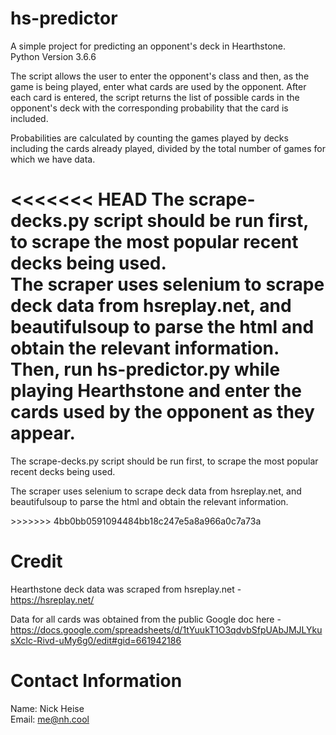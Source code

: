 # hs-predictor
A simple project for predicting an opponent's deck in Hearthstone.  
Python Version 3.6.6

<p>The script allows the user to enter the opponent's class and then, as the game is being played, enter what cards are used by the opponent. After each card is entered, the script returns the list of possible cards in the opponent's deck with the corresponding probability that the card is included.</p>
<p>Probabilities are calculated by counting the games played by decks including the cards already played, divided by the total number of games for which we have data.</p>


<<<<<<< HEAD
The scrape-decks.py script should be run first, to scrape the most popular recent decks being used.    
The scraper uses selenium to scrape deck data from hsreplay.net, and beautifulsoup to parse the html and obtain the relevant information.
Then, run hs-predictor.py while playing Hearthstone and enter the cards used by the opponent as they appear.  
=======
<p>The scrape-decks.py script should be run first, to scrape the most popular recent decks being used.</p> 
</p>The scraper uses selenium to scrape deck data from hsreplay.net, and beautifulsoup to parse the html and obtain the relevant information.</p>
>>>>>>> 4bb0bb0591094484bb18c247e5a8a966a0c7a73a


# Credit
Hearthstone deck data was scraped from hsreplay.net -  
https://hsreplay.net/  

Data for all cards was obtained from the public Google doc here -  
https://docs.google.com/spreadsheets/d/1tYuukT1O3qdvbSfpUAbJMJLYkusXclc-Rivd-uMy6g0/edit#gid=661942186  

# Contact Information  
Name: Nick Heise  
Email: me@nh.cool   
